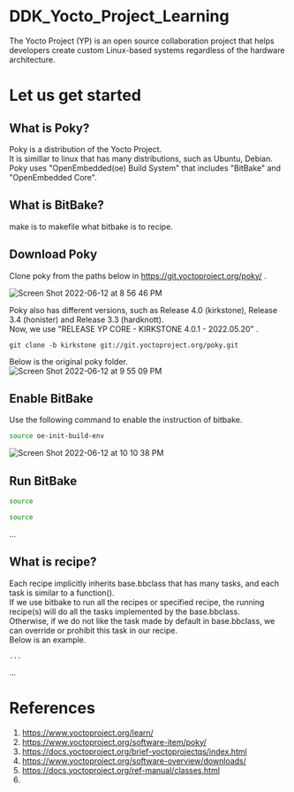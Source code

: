 # DDK_Yocto_Project_Learning
The Yocto Project (YP) is an open source collaboration project that helps developers create custom Linux-based systems regardless of the hardware architecture.

# Let us get started

## What is Poky?
Poky is a distribution of the Yocto Project.</br>
It is simillar to linux that has many distributions, such as Ubuntu, Debian. </br>
Poky uses "OpenEmbedded(oe) Build System" that includes "BitBake" and "OpenEmbedded Core". </br>

## What is BitBake?
make is to makefile what bitbake is to recipe. </br>

## Download Poky
Clone poky from the paths below in https://git.yoctoproject.org/poky/ . </br>

![Screen Shot 2022-06-12 at 8 56 46 PM](https://user-images.githubusercontent.com/67073582/173234328-8912380c-743b-4a31-8814-5de7b844441f.png) </br>

Poky also has different versions, such as Release 4.0 (kirkstone), Release 3.4 (honister) and Release 3.3 (hardknott). </br>
Now, we use "RELEASE YP CORE - KIRKSTONE 4.0.1 - 2022.05.20" . </br>
```git
git clone -b kirkstone git://git.yoctoproject.org/poky.git
```

Below is the original poky folder. </br>
![Screen Shot 2022-06-12 at 9 55 09 PM](https://user-images.githubusercontent.com/67073582/173236667-ab4032fa-6053-4a67-a886-63299ee1aee9.png)

## Enable BitBake
Use the following command to enable the instruction of bitbake. </br>
```sh
source oe-init-build-env
```

![Screen Shot 2022-06-12 at 10 10 38 PM](https://user-images.githubusercontent.com/67073582/173237300-11102460-dcc3-46d5-8154-3d0d85a7ed2e.png)


## Run BitBake
```sh
source 
```

```sh
source 
```
... </br>

## What is recipe?
Each recipe implicitly inherits base.bbclass that has many tasks, and each task is similar to a function(). </br>
If we use bitbake to run all the recipes or specified recipe, the running recipe(s) will do all the tasks implemented by the base.bbclass. </br>
Otherwise, if we do not like the task made by default in base.bbclass, we can override or prohibit this task in our recipe. </br>
Below is an example. </br>

```bb
...
```

... </br>

# References
1. https://www.yoctoproject.org/learn/
2. https://www.yoctoproject.org/software-item/poky/
3. https://docs.yoctoproject.org/brief-yoctoprojectqs/index.html
4. https://www.yoctoproject.org/software-overview/downloads/
5. https://docs.yoctoproject.org/ref-manual/classes.html
6. 
